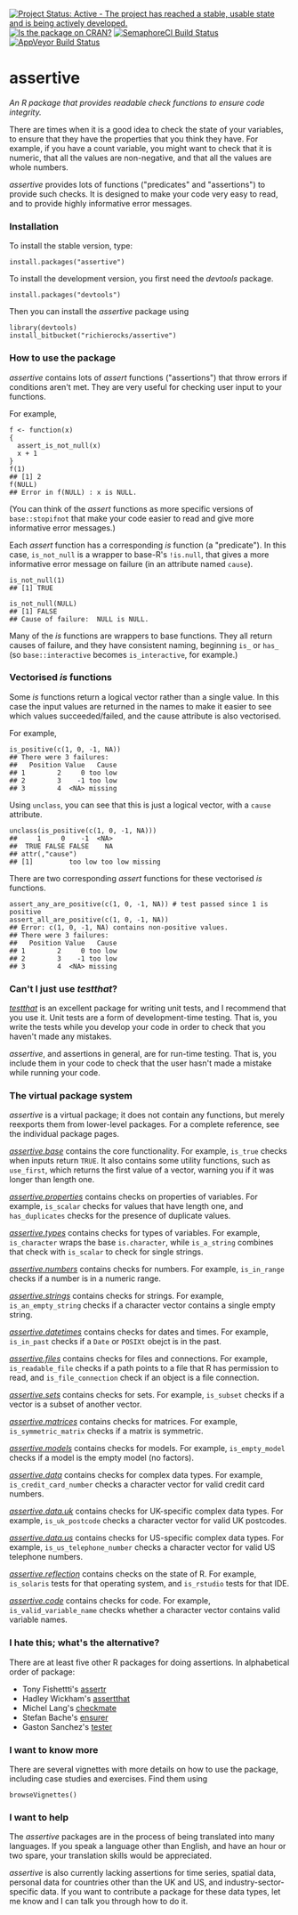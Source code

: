 [![Project Status: Active - The project has reached a stable, usable state and is being actively developed.](http://www.repostatus.org/badges/0.1.0/active.svg)](http://www.repostatus.org/#active)
[![Is the package on CRAN?](http://www.r-pkg.org/badges/version/assertive)](http://www.r-pkg.org/pkg/assertive)
[![SemaphoreCI Build Status](https://semaphoreci.com/api/v1/projects/a9fbd8d5-fa9c-4b63-9457-23321ece7c8b/635061/badge.svg)](https://semaphoreci.com/richierocks/assertive)
[![AppVeyor Build Status](https://ci.appveyor.com/api/projects/status/a7lqf6vwr3mbemi5?svg=true)](https://ci.appveyor.com/project/richierocks/assertive)

# assertive

*An R package that provides readable check functions to ensure code integrity.*

There are times when it is a good idea to check the state of your variables, to
ensure that they have the properties that you think they have. For example,
if you have a count variable, you might want to check that it is numeric, that
all the values are non-negative, and that all the values are whole numbers.

*assertive* provides lots of functions ("predicates" and "assertions") to provide 
such checks.  It is designed to make your code very easy to read, and to provide 
highly informative error messages.


### Installation

To install the stable version, type:

```{r}
install.packages("assertive")
```

To install the development version, you first need the *devtools* package.

```{r}
install.packages("devtools")
```

Then you can install the *assertive* package using

```{r}
library(devtools)
install_bitbucket("richierocks/assertive")
```

### How to use the package

*assertive* contains lots of *assert* functions ("assertions") that throw errors 
if conditions aren't met.  They are very useful for checking user input to your 
functions.

For example,

```{r}
f <- function(x)
{
  assert_is_not_null(x)
  x + 1
}
f(1)
## [1] 2
f(NULL)
## Error in f(NULL) : x is NULL.
```

(You can think of the *assert* functions as more specific versions of 
`base::stopifnot` that make your code easier to read and give more informative 
error messages.)

Each *assert* function has a corresponding *is* function (a "predicate").  In 
this case,  `is_not_null` is a wrapper to base-R's `!is.null`, that gives a more 
informative error message on failure (in an attribute named `cause`).

```{r}
is_not_null(1)
## [1] TRUE

is_not_null(NULL)
## [1] FALSE
## Cause of failure:  NULL is NULL.
```

Many of the *is* functions are wrappers to base functions.  They all return 
causes of failure, and they have consistent naming, beginning `is_` or `has_` 
(so `base::interactive` becomes `is_interactive`, for example.)


### Vectorised *is* functions

Some *is* functions return a logical vector rather than a single value.  In 
this case the input values are returned in the names to make it easier to see 
which values succeeded/failed, and the cause attribute is also vectorised.

For example,

```{r}
is_positive(c(1, 0, -1, NA))
## There were 3 failures:
##   Position Value   Cause
## 1        2     0 too low
## 2        3    -1 too low
## 3        4  <NA> missing
```

Using `unclass`, you can see that this is just a logical vector, with a `cause`
attribute.

```{r}
unclass(is_positive(c(1, 0, -1, NA)))
##     1     0    -1  <NA> 
##  TRUE FALSE FALSE    NA 
## attr(,"cause")
## [1]         too low too low missing
```

There are two corresponding *assert* functions for these vectorised *is* 
functions.

```{r}
assert_any_are_positive(c(1, 0, -1, NA)) # test passed since 1 is positive
assert_all_are_positive(c(1, 0, -1, NA))
## Error: c(1, 0, -1, NA) contains non-positive values.
## There were 3 failures:
##   Position Value   Cause
## 1        2     0 too low
## 2        3    -1 too low
## 3        4  <NA> missing
```


### Can't I just use *testthat*?

[*testthat*](https://github.com/hadley/testthat) is an excellent package for 
writing unit tests, and I recommend that you use it.  Unit tests are a form of
development-time testing.  That is, you write the tests while you develop your
code in order to check that you haven't made any mistakes.

*assertive*, and assertions in general, are for run-time testing.  That is,
you include them in your code to check that the user hasn't made a mistake
while running your code.


### The virtual package system

*assertive* is a virtual package; it does not contain any functions, but merely 
reexports them from lower-level packages.  For a complete reference, see the 
individual package pages.

*[assertive.base](https://bitbucket.org/richierocks/assertive.base)* contains 
the core functionality.  For example, `is_true` checks when inputs return 
`TRUE`.  It also contains some utility functions, such as `use_first`, which 
returns the first value of a vector, warning you if it was longer than length 
one.

*[assertive.properties](https://bitbucket.org/richierocks/assertive.properties)* 
contains checks on properties of variables.  For example, `is_scalar` checks
for values that have length one, and `has_duplicates` checks for the presence of 
duplicate values.

*[assertive.types](https://bitbucket.org/richierocks/assertive.types)* contains 
checks for types of variables. For example, `is_character` wraps the base 
`is.character`, while `is_a_string` combines that check with `is_scalar` to 
check for single strings.

*[assertive.numbers](https://bitbucket.org/richierocks/assertive.numbers)* 
contains checks for numbers.  For example, `is_in_range` checks if a number is 
in a numeric range.

*[assertive.strings](https://bitbucket.org/richierocks/assertive.strings)* 
contains checks for strings.  For example, `is_an_empty_string` checks if
a character vector contains a single empty string.

*[assertive.datetimes](https://bitbucket.org/richierocks/assertive.datetimes)* 
contains checks for dates and times.  For example, `is_in_past` checks if a
`Date` or `POSIXt` obejct is in the past.

*[assertive.files](https://bitbucket.org/richierocks/assertive.files)* contains 
checks for files and connections.  For example, `is_readable_file` checks if
a path points to a file that R has permission to read, and `is_file_connection`
check if an object is a file connection.

*[assertive.sets](https://bitbucket.org/richierocks/assertive.sets)* contains 
checks for sets.  For example, `is_subset` checks if a vector is a subset of 
another vector.

*[assertive.matrices](https://bitbucket.org/richierocks/assertive.matrices)* 
contains checks for matrices.  For example, `is_symmetric_matrix` checks if
a matrix is symmetric.

*[assertive.models](https://bitbucket.org/richierocks/assertive.models)* 
contains checks for models.  For example, `is_empty_model` checks if a model
is the empty model (no factors).

*[assertive.data](https://bitbucket.org/richierocks/assertive.data)* contains 
checks for complex data types.  For example, `is_credit_card_number` checks a
character vector for valid credit card numbers.

*[assertive.data.uk](https://bitbucket.org/richierocks/assertive.data.uk)* 
contains checks for UK-specific complex data types.  For example, 
`is_uk_postcode` checks a character vector for valid UK postcodes.

*[assertive.data.us](https://bitbucket.org/richierocks/assertive.data.us)* 
contains checks for US-specific complex data types.   For example, 
`is_us_telephone_number` checks a character vector for valid US telephone 
numbers.

*[assertive.reflection](https://bitbucket.org/richierocks/assertive.reflection)* 
contains checks on the state of R.  For example, `is_solaris` tests for that
operating system, and `is_rstudio` tests for that IDE.

*[assertive.code](https://bitbucket.org/richierocks/assertive.code)* contains 
checks for code.  For example, `is_valid_variable_name` checks whether a 
character vector contains valid variable names.


### I hate this; what's the alternative?

There are at least five other R packages for doing assertions.  In alphabetical 
order of package:

- Tony Fishettti's [assertr](https://github.com/tonyfischetti/assertr)
- Hadley Wickham's [assertthat](https://github.com/hadley/assertthat)
- Michel Lang's [checkmate](https://github.com/mllg/checkmate)
- Stefan Bache's [ensurer](https://github.com/smbache/ensurer)
- Gaston Sanchez's [tester](https://github.com/gastonstat/tester)

### I want to know more

There are several vignettes with more details on how to use the package, 
including case studies and exercises.  Find them using

```{r}
browseVignettes()
```

### I want to help

The *assertive* packages are in the process of being translated into many languages.
If you speak a language other than English, and have an hour or two spare, your
translation skills would be appreciated.

*assertive* is also currently lacking assertions for time series, spatial data,
personal data for countries other than the UK and US, and industry-sector-specific
data.  If you want to contribute a package for these data types, let me know and 
I can talk you through how to do it.
